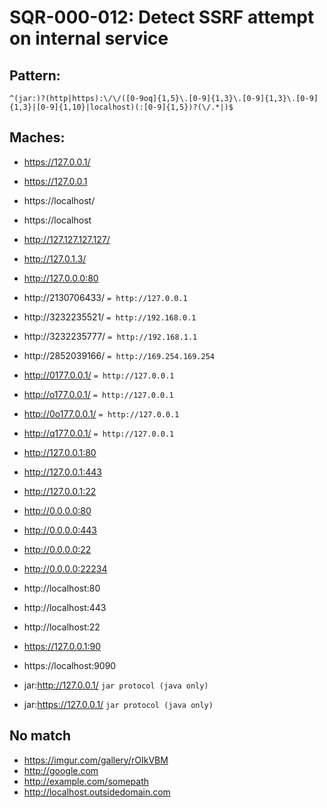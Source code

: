 
# SQR-000-012: Detect SSRF attempt on internal service

## Pattern:

```
^(jar:)?(http|https):\/\/([0-9oq]{1,5}\.[0-9]{1,3}\.[0-9]{1,3}\.[0-9]{1,3}|[0-9]{1,10}|localhost)(:[0-9]{1,5})?(\/.*|)$
```

## Maches:

* https://127.0.0.1/
* https://127.0.0.1
* https://localhost/
* https://localhost

* http://127.127.127.127/
* http://127.0.1.3/
* http://127.0.0.0:80


* http://2130706433/ `= http://127.0.0.1`
* http://3232235521/ `= http://192.168.0.1`
* http://3232235777/ `= http://192.168.1.1`
* http://2852039166/  `= http://169.254.169.254`


* http://0177.0.0.1/ `= http://127.0.0.1`
* http://o177.0.0.1/ `= http://127.0.0.1`
* http://0o177.0.0.1/ `= http://127.0.0.1`
* http://q177.0.0.1/ `= http://127.0.0.1`

* http://127.0.0.1:80
* http://127.0.0.1:443
* http://127.0.0.1:22
* http://0.0.0.0:80
* http://0.0.0.0:443
* http://0.0.0.0:22
* http://0.0.0.0:22234

* http://localhost:80
* http://localhost:443
* http://localhost:22


* https://127.0.0.1:90
* https://localhost:9090

* jar:http://127.0.0.1/ `jar protocol (java only)`
* jar:https://127.0.0.1/ `jar protocol (java only)`

## No match

* https://imgur.com/gallery/rOIkVBM
* http://google.com
* http://example.com/somepath
* http://localhost.outsidedomain.com

